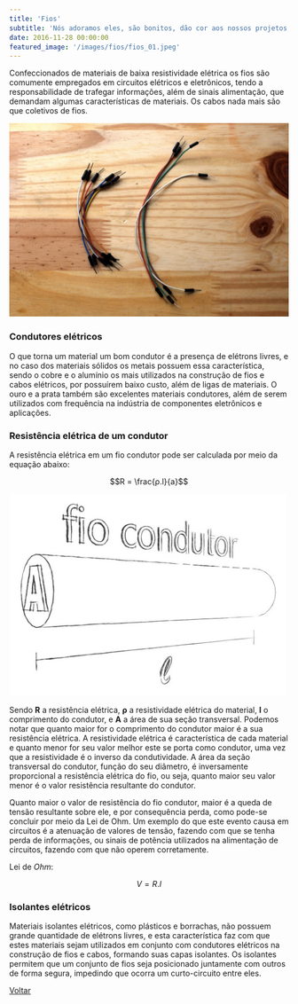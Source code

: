 ```yaml
---
title: 'Fios'
subtitle: 'Nós adoramos eles, são bonitos, dão cor aos nossos projetos, e sem eles simplesmente não seríamos Fiozera!'
date: 2016-11-28 00:00:00
featured_image: '/images/fios/fios_01.jpeg'
---
```


Confeccionados de materiais de baixa resistividade elétrica os fios são comumente empregados em circuitos elétricos e eletrônicos, tendo a responsabilidade de trafegar informações, além de sinais alimentação, que demandam algumas características de materiais. Os cabos nada mais são que coletivos de fios.

![](/images/fios/fios_01.jpeg)

### Condutores elétricos

O que torna um material um bom condutor é a presença de elétrons livres, e no caso dos materiais sólidos os metais possuem essa característica, sendo o cobre e o alumínio os mais utilizados na construção de fios e cabos elétricos, por possuírem baixo custo, além de ligas de materiais. O ouro e a prata também são excelentes materiais condutores, além de serem utilizados com frequência na indústria de componentes eletrônicos e aplicações.

### Resistência elétrica de um condutor

A resistência elétrica em um fio condutor pode ser calculada por meio da equação abaixo:

$$R = \frac{ρ.l}{a}$$

![](/images/fios/fios_02.jpeg)

Sendo **R** a resistência elétrica, **ρ** a resistividade elétrica do material, **l** o comprimento do condutor, e **A** a área de sua seção transversal.
Podemos notar que quanto maior for o comprimento do condutor maior é a sua resistência elétrica. A resistividade elétrica é característica de cada material e quanto menor for seu valor melhor este se porta como condutor, uma vez que a resistividade é o inverso da condutividade. A área da seção transversal do condutor, função do seu diâmetro, é inversamente proporcional a resistência elétrica do fio, ou seja, quanto maior seu valor menor é o valor resistência resultante do condutor.

Quanto maior o valor de resistência do fio condutor, maior é a queda de tensão resultante sobre ele, e por consequência perda, como pode-se concluir por meio da Lei de Ohm. Um exemplo do que este evento causa em circuitos é a atenuação de valores de tensão, fazendo com que se tenha perda de informações, ou sinais de potência utilizados na alimentação de circuitos, fazendo com que não operem corretamente.

Lei de *Ohm*:

$$V = R.I$$

### Isolantes elétricos

Materiais isolantes elétricos, como plásticos e borrachas, não possuem grande quantidade de elétrons livres, e esta característica faz com que estes materiais sejam utilizados em conjunto com condutores elétricos na construção de fios e cabos, formando suas capas isolantes. Os isolantes permitem que um conjunto de fios seja posicionado juntamente com outros de forma segura, impedindo que ocorra um curto-circuito entre eles.

<a href='/' class="button button--large">Voltar</a>